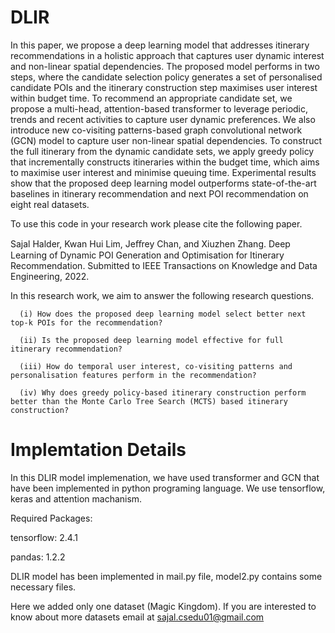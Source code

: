 # DLIR

In this paper, we propose a deep learning model that addresses itinerary recommendations in a holistic approach that captures user dynamic interest and non-linear spatial dependencies. The proposed model performs in two steps, where the candidate selection policy generates a set of personalised candidate POIs and the itinerary construction step maximises user interest within budget time. To recommend an appropriate candidate set, we propose a multi-head, attention-based transformer to leverage periodic, trends and recent activities to capture user dynamic preferences. We also introduce new co-visiting patterns-based graph convolutional network (GCN) model to capture user non-linear spatial dependencies. To construct the full itinerary from the dynamic candidate sets, we apply greedy policy that incrementally constructs itineraries within the budget time, which aims to maximise user interest and minimise queuing time. Experimental results show that the proposed deep learning model outperforms state-of-the-art baselines in itinerary recommendation and next POI recommendation on eight real datasets.

To use this code in your research work please cite the following paper.

Sajal Halder, Kwan Hui Lim, Jeﬀrey Chan, and Xiuzhen Zhang. Deep Learning of Dynamic POI Generation and Optimisation for Itinerary Recommendation. Submitted to IEEE Transactions on Knowledge and Data Engineering, 2022. 

In this research work, we aim to answer the following research questions.

      (i) How does the proposed deep learning model select better next top-k POIs for the recommendation?  
     
      (ii) Is the proposed deep learning model effective for full itinerary recommendation?  
    
      (iii) How do temporal user interest, co-visiting patterns and personalisation features perform in the recommendation? 
    
      (iv) Why does greedy policy-based itinerary construction perform better than the Monte Carlo Tree Search (MCTS) based itinerary construction?
     
# Implemtation Details
 
In this DLIR model implemenation, we have used transformer and GCN that have been implemented in python programing language. We use tensorflow, keras and attention machanism.

Required Packages:

tensorflow: 2.4.1

pandas: 1.2.2

DLIR model has been implemented in mail.py file, model2.py contains some necessary files. 

Here we added only one dataset (Magic Kingdom). If you are interested to know about more datasets email at sajal.csedu01@gmail.com
